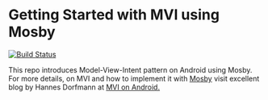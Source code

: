 # Getting Started with MVI using Mosby

[![Build Status](https://travis-ci.org/jshvarts/MosbyMVI.svg?branch=master)](https://travis-ci.org/jshvarts/MosbyMVI)

This repo introduces Model-View-Intent pattern on Android using Mosby. For more details, on MVI and how to implement it with [Mosby](https://github.com/sockeqwe/mosby/) visit excellent blog by Hannes Dorfmann at [MVI on Android.](http://hannesdorfmann.com/android/model-view-intent)